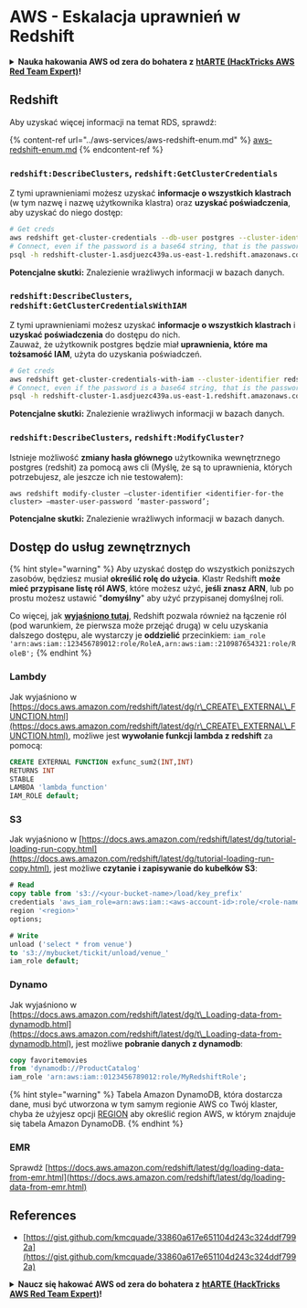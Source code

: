 # AWS - Eskalacja uprawnień w Redshift

<details>

<summary><strong>Nauka hakowania AWS od zera do bohatera z</strong> <a href="https://training.hacktricks.xyz/courses/arte"><strong>htARTE (HackTricks AWS Red Team Expert)</strong></a><strong>!</strong></summary>

Inne sposoby wsparcia HackTricks:

* Jeśli chcesz zobaczyć swoją **firmę reklamowaną w HackTricks** lub **pobrać HackTricks w formacie PDF**, sprawdź [**PLANY SUBSKRYPCYJNE**](https://github.com/sponsors/carlospolop)!
* Zdobądź [**oficjalne gadżety PEASS & HackTricks**](https://peass.creator-spring.com)
* Odkryj [**Rodzinę PEASS**](https://opensea.io/collection/the-peass-family), naszą kolekcję ekskluzywnych [**NFT**](https://opensea.io/collection/the-peass-family)
* **Dołącz do** 💬 [**grupy Discord**](https://discord.gg/hRep4RUj7f) lub [**grupy telegramowej**](https://t.me/peass) lub **śledź** nas na **Twitterze** 🐦 [**@hacktricks\_live**](https://twitter.com/hacktricks\_live)**.**
* **Podziel się swoimi sztuczkami hakowania, przesyłając PR-y do** [**HackTricks**](https://github.com/carlospolop/hacktricks) i [**HackTricks Cloud**](https://github.com/carlospolop/hacktricks-cloud) github repos.

</details>

## Redshift

Aby uzyskać więcej informacji na temat RDS, sprawdź:

{% content-ref url="../aws-services/aws-redshift-enum.md" %}
[aws-redshift-enum.md](../aws-services/aws-redshift-enum.md)
{% endcontent-ref %}

### `redshift:DescribeClusters`, `redshift:GetClusterCredentials`

Z tymi uprawnieniami możesz uzyskać **informacje o wszystkich klastrach** (w tym nazwę i nazwę użytkownika klastra) oraz **uzyskać poświadczenia**, aby uzyskać do niego dostęp:
```bash
# Get creds
aws redshift get-cluster-credentials --db-user postgres --cluster-identifier redshift-cluster-1
# Connect, even if the password is a base64 string, that is the password
psql -h redshift-cluster-1.asdjuezc439a.us-east-1.redshift.amazonaws.com -U "IAM:<username>" -d template1 -p 5439
```
**Potencjalne skutki:** Znalezienie wrażliwych informacji w bazach danych.

### `redshift:DescribeClusters`, `redshift:GetClusterCredentialsWithIAM`

Z tymi uprawnieniami możesz uzyskać **informacje o wszystkich klastrach** i **uzyskać poświadczenia** do dostępu do nich.\
Zauważ, że użytkownik postgres będzie miał **uprawnienia, które ma tożsamość IAM**, użyta do uzyskania poświadczeń.
```bash
# Get creds
aws redshift get-cluster-credentials-with-iam --cluster-identifier redshift-cluster-1
# Connect, even if the password is a base64 string, that is the password
psql -h redshift-cluster-1.asdjuezc439a.us-east-1.redshift.amazonaws.com -U "IAMR:AWSReservedSSO_AdministratorAccess_4601154638985c45" -d template1 -p 5439
```
**Potencjalne skutki:** Znalezienie wrażliwych informacji w bazach danych.

### `redshift:DescribeClusters`, `redshift:ModifyCluster?`

Istnieje możliwość **zmiany hasła głównego** użytkownika wewnętrznego postgres (redshit) za pomocą aws cli (Myślę, że są to uprawnienia, których potrzebujesz, ale jeszcze ich nie testowałem):
```
aws redshift modify-cluster –cluster-identifier <identifier-for-the cluster> –master-user-password ‘master-password’;
```
**Potencjalne skutki:** Znalezienie wrażliwych informacji w bazach danych.

## Dostęp do usług zewnętrznych

{% hint style="warning" %}
Aby uzyskać dostęp do wszystkich poniższych zasobów, będziesz musiał **określić rolę do użycia**. Klastr Redshift **może mieć przypisane listę ról AWS**, które możesz użyć, **jeśli znasz ARN**, lub po prostu możesz ustawić "**domyślny**" aby użyć przypisanej domyślnej roli.

Co więcej, jak [**wyjaśniono tutaj**](https://docs.aws.amazon.com/redshift/latest/mgmt/authorizing-redshift-service.html), Redshift pozwala również na łączenie ról (pod warunkiem, że pierwsza może przejąć drugą) w celu uzyskania dalszego dostępu, ale wystarczy je **oddzielić** przecinkiem: `iam_role 'arn:aws:iam::123456789012:role/RoleA,arn:aws:iam::210987654321:role/RoleB';`
{% endhint %}

### Lambdy

Jak wyjaśniono w [https://docs.aws.amazon.com/redshift/latest/dg/r\_CREATE\_EXTERNAL\_FUNCTION.html](https://docs.aws.amazon.com/redshift/latest/dg/r\_CREATE\_EXTERNAL\_FUNCTION.html), możliwe jest **wywołanie funkcji lambda z redshift** za pomocą:
```sql
CREATE EXTERNAL FUNCTION exfunc_sum2(INT,INT)
RETURNS INT
STABLE
LAMBDA 'lambda_function'
IAM_ROLE default;
```
### S3

Jak wyjaśniono w [https://docs.aws.amazon.com/redshift/latest/dg/tutorial-loading-run-copy.html](https://docs.aws.amazon.com/redshift/latest/dg/tutorial-loading-run-copy.html), jest możliwe **czytanie i zapisywanie do kubełków S3**:
```sql
# Read
copy table from 's3://<your-bucket-name>/load/key_prefix'
credentials 'aws_iam_role=arn:aws:iam::<aws-account-id>:role/<role-name>'
region '<region>'
options;

# Write
unload ('select * from venue')
to 's3://mybucket/tickit/unload/venue_'
iam_role default;
```
### Dynamo

Jak wyjaśniono w [https://docs.aws.amazon.com/redshift/latest/dg/t\_Loading-data-from-dynamodb.html](https://docs.aws.amazon.com/redshift/latest/dg/t\_Loading-data-from-dynamodb.html), jest możliwe **pobranie danych z dynamodb**:
```sql
copy favoritemovies
from 'dynamodb://ProductCatalog'
iam_role 'arn:aws:iam::0123456789012:role/MyRedshiftRole';
```
{% hint style="warning" %}
Tabela Amazon DynamoDB, która dostarcza dane, musi być utworzona w tym samym regionie AWS co Twój klaster, chyba że użyjesz opcji [REGION](https://docs.aws.amazon.com/redshift/latest/dg/copy-parameters-data-source-s3.html#copy-region) aby określić region AWS, w którym znajduje się tabela Amazon DynamoDB.
{% endhint %}

### EMR

Sprawdź [https://docs.aws.amazon.com/redshift/latest/dg/loading-data-from-emr.html](https://docs.aws.amazon.com/redshift/latest/dg/loading-data-from-emr.html)

## References

* [https://gist.github.com/kmcquade/33860a617e651104d243c324ddf7992a](https://gist.github.com/kmcquade/33860a617e651104d243c324ddf7992a)

<details>

<summary><strong>Naucz się hakować AWS od zera do bohatera z</strong> <a href="https://training.hacktricks.xyz/courses/arte"><strong>htARTE (HackTricks AWS Red Team Expert)</strong></a><strong>!</strong></summary>

Inne sposoby wsparcia HackTricks:

* Jeśli chcesz zobaczyć swoją **firmę reklamowaną w HackTricks** lub **pobrać HackTricks w formacie PDF** sprawdź [**PLANY SUBSKRYPCYJNE**](https://github.com/sponsors/carlospolop)!
* Zdobądź [**oficjalne gadżety PEASS & HackTricks**](https://peass.creator-spring.com)
* Odkryj [**Rodzinę PEASS**](https://opensea.io/collection/the-peass-family), naszą kolekcję ekskluzywnych [**NFT**](https://opensea.io/collection/the-peass-family)
* **Dołącz do** 💬 [**grupy Discord**](https://discord.gg/hRep4RUj7f) lub [**grupy telegramowej**](https://t.me/peass) lub **śledź** nas na **Twitterze** 🐦 [**@hacktricks\_live**](https://twitter.com/hacktricks\_live)**.**
* **Podziel się swoimi sztuczkami hakerskimi, przesyłając PR-y do** [**HackTricks**](https://github.com/carlospolop/hacktricks) i [**HackTricks Cloud**](https://github.com/carlospolop/hacktricks-cloud) github repos.

</details>
